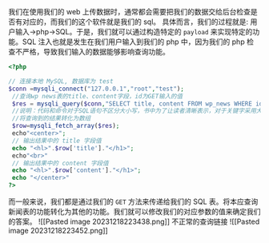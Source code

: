 我们在使用我们的 web 上传数据时，通常都会需要把我们的数据交给后台检查是否有对应的，而我们的这个软件就是我们的 sql。
具体而言，我们的过程就是: 用户输入->php->SQL。于是，我们就可以通过构造特定的 `payload` 来实现特定的功能。SQL 注入也就是发生在我们用户输入到我们的 php 中，因为我们的 php 检查不严格，导致我们输入的数据能够影响查询功能。
```php
<?php

// 连接本地 MySQL, 数据库为 test 
$conn =mysqli_connect("127.0.0.1","root","test");
 //查询wp news表的title、content字段，id为GET输入的值
 $res = mysqli_query($conn,"SELECT title, content FROM wp_news WHERE id=".$_GET['id']);
 //说明：代码和命令对于SQL语句不区分大小写，书中为了让读者清晰表示，对于关键字采用大写形式
 //将查询到的结果转化为数组
 $row=mysqli_fetch_array($res);
 echo"<center>";
 // 输出结果中的 title 字段值
 echo "<hl>".$row['title']."</h1>";
 echo"<br>"
 // 输出结果中的 content 字段值
 echo "<hl>".$row['content']."</h1>";
 echo "</center>"
?>
```

而一般来说，我们都是通过我们的 `GET` 方法来传递给我们的 SQL 表。将本应查询新闻表的功能转化为其他的功能。我们就可以修改我们的对应参数的值来确定我们的答案。
![[Pasted image 20231218223438.png]]
不正常的查询链接
![[Pasted image 20231218223452.png]]
